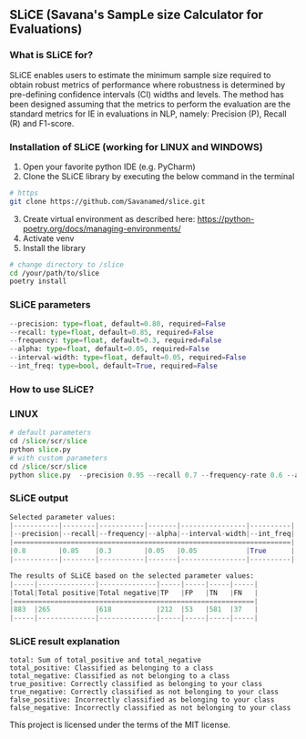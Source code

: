 ## SLiCE (Savana's SampLe size Calculator for Evaluations)

### What is SLiCE for?
SLiCE enables users to estimate the minimum sample size required to obtain robust metrics of performance where robustness is determined by pre-defining confidence intervals (CI) widths and levels. The method has been designed assuming that the metrics to perform the evaluation are the standard metrics for IE in evaluations in NLP, namely: Precision (P), Recall (R) and F1-score.

### Installation of SLiCE (working for LINUX and WINDOWS)

1. Open your favorite python IDE (e.g. PyCharm)
2. Clone the SLiCE library by executing the below command in the terminal
```bash
# https
git clone https://github.com/Savanamed/slice.git     
```
3. Create virtual environment as described here: https://python-poetry.org/docs/managing-environments/
4. Activate venv
4. Install the library
```bash
# change directory to /slice
cd /your/path/to/slice
poetry install
```

### SLiCE parameters
```python
--precision: type=float, default=0.80, required=False
--recall: type=float, default=0.85, required=False
--frequency: type=float, default=0.3, required=False
--alpha: type=float, default=0.05, required=False
--interval-width: type=float, default=0.05, required=False
--int_freq: type=bool, default=True, required=False
```
### How to use SLiCE? ###
### LINUX

```python
# default parameters
cd /slice/scr/slice
python slice.py 
# with custom parameters
cd /slice/scr/slice
python slice.py  --precision 0.95 --recall 0.7 --frequency-rate 0.6 --alpha 0.05  --interval-width 0.05 --int_freq True
```

### SLiCE output
```python
Selected parameter values:
|-----------|--------|-----------|-------|----------------|----------|
|--precision|--recall|--frequency|--alpha|--interval-width|--int_freq|
|====================================================================|
|0.8        |0.85    |0.3        |0.05   |0.05            |True      |
|-----------|--------|-----------|-------|----------------|----------|

The results of SLiCE based on the selected parameter values:
|-----|--------------|--------------|-----|-----|-----|-----|
|Total|Total positive|Total negative|TP   |FP   |TN   |FN   |
|===========================================================|
|883  |265           |618           |212  |53   |581  |37   |
|-----|--------------|--------------|-----|-----|-----|-----|

```

### SLiCE result explanation
    total: Sum of total_positive and total_negative
    total_positive: Classified as belonging to a class
    total_negative: Classified as not belonging to a class
    true_positive: Correctly classified as belonging to your class
    true_negative: Correctly classified as not belonging to your class
    false_positive: Incorrectly classified as belonging to your class
    false_negative: Incorrectly classified as not belonging to your class


This project is licensed under the terms of the MIT license.